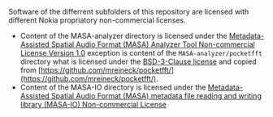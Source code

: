 Software of the differrent subfolders of this repository are licensed with different
Nokia propriatory non-commercial licenses.

* Content of the MASA-analyzer directory is licensed under the [Metadata-Assisted Spatial Audio Format (MASA) Analyzer Tool Non-commercial License Version 1.0](MASA-analyzer/LICENSE.md) exception is content of the `MASA-analyzer/pocketfft` directory what is licensed under the [BSD-3-Clause license](https://github.com/mreineck/pocketfft/blob/cpp/LICENSE.md) and copied from [https://github.com/mreineck/pocketfft/](https://github.com/mreineck/pocketfft/). 
* Content of the MASA-IO directory is licensed under the [Metadata-Assisted Spatial Audio Format (MASA) metadata file reading and writing library (MASA-IO) Non-commercial License](MASA-IO\LICENSE.md)